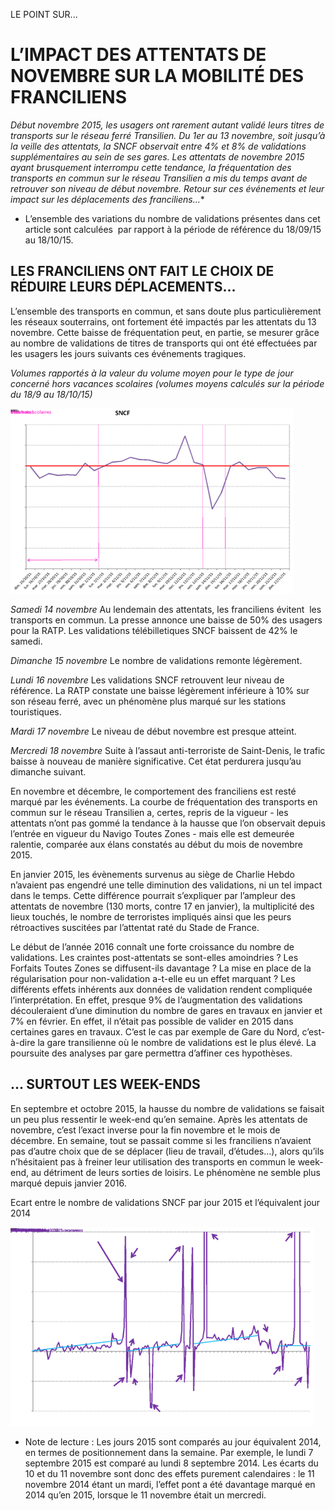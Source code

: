 LE POINT SUR...

# L’IMPACT DES ATTENTATS DE NOVEMBRE SUR LA MOBILITÉ DES FRANCILIENS

**Début novembre 2015, les usagers ont rarement autant validé leurs titres de transports sur le réseau ferré Transilien. Du 1er au 13 novembre, soit jusqu’à la veille des attentats, la SNCF observait entre 4% et 8% de validations supplémentaires* au sein de ses gares. Les attentats de novembre 2015 ayant brusquement interrompu cette tendance, la fréquentation des transports en commun sur le réseau Transilien a mis du temps avant de retrouver son niveau de début novembre. Retour sur ces événements et leur impact sur les déplacements des franciliens...**

- L’ensemble des variations du nombre de validations présentes dans cet article sont calculées  par rapport à la période de référence du 18/09/15 au 18/10/15.

## LES FRANCILIENS ONT FAIT LE CHOIX DE RÉDUIRE LEURS DÉPLACEMENTS...

L’ensemble des transports en commun, et sans doute plus particulièrement les réseaux souterrains, ont fortement été impactés par les attentats du 13 novembre. Cette baisse de fréquentation peut, en partie, se mesurer grâce au nombre de validations de titres de transports qui ont été effectuées par les usagers les jours suivants ces événements tragiques. 

*Volumes rapportés à la valeur du volume moyen pour le type de jour concerné hors vacances scolaires (volumes moyens calculés sur la période du 18/9 au 18/10/15)*


![Source : STIF, d’après les données SIDV](art4-img0.jpg)

*Samedi 14 novembre*
Au lendemain des attentats, les franciliens évitent  les transports en commun. La presse annonce une baisse de 50% des usagers pour la RATP. Les validations télébilletiques SNCF baissent de 42% le samedi.

*Dimanche 15 novembre*
Le nombre de validations remonte légèrement. 

*Lundi 16 novembre*
Les validations SNCF retrouvent leur niveau de référence. La RATP constate une baisse légèrement inférieure à 10% sur son réseau ferré, avec un phénomène plus marqué sur les stations touristiques.

*Mardi 17 novembre*
Le niveau de début novembre est presque atteint. 

*Mercredi 18 novembre*
Suite à l’assaut anti-terroriste de Saint-Denis, le trafic baisse à nouveau de manière significative. Cet état perdurera jusqu’au dimanche suivant.

En novembre et décembre, le comportement des franciliens est resté marqué par les événements. La courbe de fréquentation des transports en commun sur le réseau Transilien a, certes, repris de la vigueur - les attentats n’ont pas gommé la tendance à la hausse que l’on observait depuis l’entrée en vigueur du Navigo Toutes Zones - mais elle est demeurée ralentie, comparée aux élans constatés au début du mois de novembre 2015. 

En janvier 2015, les évènements survenus au siège de Charlie Hebdo n’avaient pas engendré une telle diminution des validations, ni un tel impact dans le temps. Cette différence pourrait s’expliquer par l’ampleur des attentats de novembre (130 morts, contre 17 en janvier), la multiplicité des lieux touchés, le nombre de terroristes impliqués ainsi que les peurs rétroactives suscitées par l’attentat raté du Stade de France. 

Le début de l’année 2016 connaît une forte croissance du nombre de validations. Les craintes post-attentats se sont-elles amoindries ? Les Forfaits Toutes Zones se diffusent-ils davantage ? La mise en place de la régularisation pour non-validation a-t-elle eu un effet marquant ? Les différents effets inhérents aux données de validation rendent compliquée l’interprétation. En effet, presque 9% de l’augmentation des validations découleraient d’une diminution du nombre de gares en travaux en janvier et 7% en février. En effet, il n’était pas possible de valider en 2015 dans certaines gares en travaux. C’est le cas par exemple de Gare du Nord, c’est-à-dire la gare transilienne où le nombre de validations est le plus élevé. La poursuite des analyses par gare permettra d’affiner ces hypothèses.

## ... SURTOUT LES WEEK-ENDS

En septembre et octobre 2015, la hausse du nombre de validations se faisait un peu plus ressentir le week-end qu’en semaine. Après les attentats de novembre, c’est l’exact inverse pour la fin novembre et le mois de décembre. En semaine, tout se passait comme si les franciliens n’avaient pas d’autre choix que de se déplacer (lieu de travail, d’études…), alors qu’ils n’hésitaient pas à freiner leur utilisation des transports en commun le week-end, au détriment de leurs sorties de loisirs. Le phénomène ne semble plus marqué depuis janvier 2016.


Ecart entre le nombre de validations SNCF par jour 2015 et l’équivalent jour 2014


![Source : SIPS](art4-img1.jpg)

- Note de lecture : Les jours 2015 sont comparés au jour équivalent 2014, en termes de positionnement dans la semaine. Par exemple, le lundi 7 septembre 2015 est comparé au lundi 8 septembre 2014. Les écarts du 10 et du 11 novembre sont donc des effets purement calendaires : le 11 novembre 2014 étant un mardi, l’effet pont a été davantage marqué en 2014 qu’en 2015, lorsque le 11 novembre était un mercredi.
